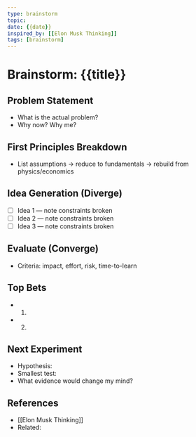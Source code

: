 ```yaml
---
type: brainstorm
topic: 
date: {{date}}
inspired_by: [[Elon Musk Thinking]]
tags: [brainstorm]
---
```


# Brainstorm: {{title}}

## Problem Statement
- What is the actual problem?
- Why now? Why me?

## First Principles Breakdown
- List assumptions → reduce to fundamentals → rebuild from physics/economics

## Idea Generation (Diverge)
- [ ] Idea 1 — note constraints broken
- [ ] Idea 2 — note constraints broken
- [ ] Idea 3 — note constraints broken

## Evaluate (Converge)
- Criteria: impact, effort, risk, time-to-learn

## Top Bets
- 1)
- 2)

## Next Experiment
- Hypothesis:
- Smallest test:
- What evidence would change my mind?

## References
- [[Elon Musk Thinking]]
- Related: 


